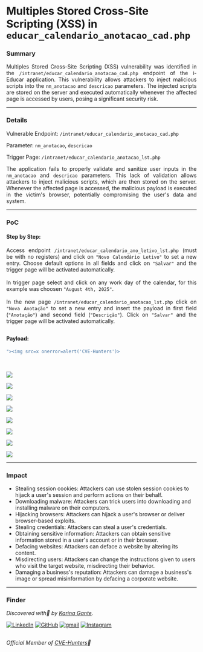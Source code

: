 # Multiples Stored Cross-Site Scripting (XSS) in `educar_calendario_anotacao_cad.php` 

### Summary

<p align="justify">Multiples Stored Cross-Site Scripting (XSS) vulnerability was identified in the <code>/intranet/educar_calendario_anotacao_cad.php</code> endpoint of the i-Educar application. This vulnerability allows attackers to inject malicious scripts into the <code>nm_anotacao</code> and <code>descricao</code> parameters. The injected scripts are stored on the server and executed automatically whenever the affected page is accessed by users, posing a significant security risk.</p>

---

### Details

Vulnerable Endpoint: `/intranet/educar_calendario_anotacao_cad.php`

Parameter: `nm_anotacao`, `descricao`

Trigger Page: `/intranet/educar_calendario_anotacao_lst.php`

<p align="justify">The application fails to properly validate and sanitize user inputs in the <code>nm_anotacao</code> and <code>descricao</code> parameters. This lack of validation allows attackers to inject malicious scripts, which are then stored on the server. Whenever the affected page is accessed, the malicious payload is executed in the victim's browser, potentially compromising the user's data and system.</p>

---

### PoC

#### Step by Step:

<p align="justify">Access endpoint <code>/intranet/educar_calendario_ano_letivo_lst.php</code> (must be with no registers) and click on <code>"Novo Calendário Letivo"</code> to set a new entry. Choose default options in all fields and click on <code>"Salvar"</code> and the trigger page will be activated automatically. </br></br>In trigger page select and click on any work day of the calendar, for this example was choosen <code>"August 4th, 2025"</code>. </br></br>In the new page <code>/intranet/educar_calendario_anotacao_lst.php</code> click on <code>"Nova Anotação"</code> to set a new entry and insert the payload in first field (<code>"Anotação"</code>) and second field (<code>"Descrição"</code>). Click on <code>"Salvar"</code> and the trigger page will be activated automatically.</p></p>

##

#### Payload:

````javascript
"><img src=x onerror=alert('CVE-Hunters')>
````
</br>

![](/CVEs/images/storedXss94.png)

![](/CVEs/images/storedXss95.png)

![](/CVEs/images/storedXss96.png)

![](/CVEs/images/storedXss97.png)

![](/CVEs/images/storedXss98.png)

![](/CVEs/images/storedXss99.png)

![](/CVEs/images/storedXss100.png)

![](/CVEs/images/storedXss101.png)

---

### Impact

<p align="justify">
<ul>
  <li>Stealing session cookies: Attackers can use stolen session cookies to hijack a user's session and perform actions on their behalf.</li>
  <li>Downloading malware: Attackers can trick users into downloading and installing malware on their computers.</li>
  <li>Hijacking browsers: Attackers can hijack a user's browser or deliver browser-based exploits.</li>
  <li>Stealing credentials: Attackers can steal a user's credentials.</li>
  <li>Obtaining sensitive information: Attackers can obtain sensitive information stored in a user's account or in their browser.</li>
  <li>Defacing websites: Attackers can deface a website by altering its content.</li>
  <li>Misdirecting users: Attackers can change the instructions given to users who visit the target website, misdirecting their behavior.</li>
  <li>Damaging a business's reputation: Attackers can damage a business's image or spread misinformation by defacing a corporate website.</li>
</ul>
</p>

---

### Finder

*Discovered with💜 by [Karina Gante](https://karinagante.github.io/).* 

[![LinkedIn](https://skillicons.dev/icons?i=linkedin&theme=dark)](https://www.linkedin.com/in/karina-gante/)
[![GitHub](https://skillicons.dev/icons?i=github&theme=dark)](https://www.github.com/KarinaGante/)
[![gmail](https://skillicons.dev/icons?i=gmail&theme=dark)](mailto:karina.g@aluno.ifsp.edu.br)
[![Instagram](https://skillicons.dev/icons?i=instagram&theme=dark)](https://www.instagram.com/karinovisk02/)

##

*Official Member of [CVE-Hunters](https://www.cvehunters.com/)🏹*